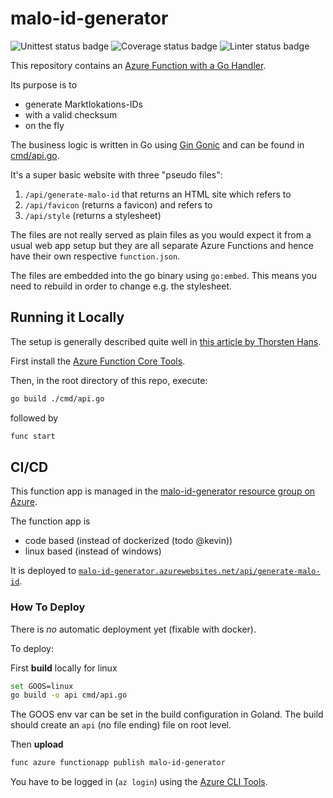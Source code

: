 # malo-id-generator

![Unittest status badge](https://github.com/hochfrequenz/go-template-repository/workflows/Unittests/badge.svg)
![Coverage status badge](https://github.com/hochfrequenz/go-template-repository/workflows/coverage/badge.svg)
![Linter status badge](https://github.com/hochfrequenz/go-template-repository/workflows/golangci-lint/badge.svg)

This repository contains
an [Azure Function with a Go Handler](https://docs.microsoft.com/en-us/azure/azure-functions/create-first-function-vs-code-other?tabs=go%2Cwindows).

Its purpose is to

- generate Marktlokations-IDs
- with a valid checksum
- on the fly

The business logic is written in Go using [Gin Gonic](https://gin-gonic.com/) and can be found in [cmd/api.go](cmd/api.go).

It's a super basic website with three "pseudo files":

1. `/api/generate-malo-id` that returns an HTML site which refers to
2. `/api/favicon` (returns a favicon) and refers to
3. `/api/style` (returns a stylesheet)

The files are not really served as plain files as you would expect it from a usual web app setup but they are all
separate Azure Functions and hence have their own respective `function.json`.

The files are embedded into the go binary using `go:embed`.
This means you need to rebuild in order to change e.g. the stylesheet.

## Running it Locally

The setup is generally described quite well in [this article by Thorsten Hans](https://www.thorsten-hans.com/azure-functions-with-go/).

First install the [Azure Function Core Tools](https://docs.microsoft.com/en-us/azure/azure-functions/functions-run-local?tabs=v4%2Cwindows%2Ccsharp%2Cportal%2Cbash#v2).

Then, in the root directory of this repo, execute:

```bash
go build ./cmd/api.go
```

followed by

```bash
func start
```

## CI/CD

This function app is managed in the [malo-id-generator resource group on Azure](https://portal.azure.com/#@hochfrequenz.net/resource/subscriptions/1cdc65f0-62d2-4770-be11-9ec1da950c81/resourcegroups/malo-id-generator/providers/Microsoft.Web/sites/malo-id-generator/appServices).

The function app is

- code based (instead of dockerized (todo @kevin))
- linux based (instead of windows)

It is deployed to [`malo-id-generator.azurewebsites.net/api/generate-malo-id`](https://malo-id-generator.azurewebsites.net/api/generate-malo-id).

### How To Deploy

There is _no_ automatic deployment yet (fixable with docker).

To deploy:

First **build** locally for linux

```bash
set GOOS=linux
go build -o api cmd/api.go
```

The GOOS env var can be set in the build configuration in Goland.
The build should create an `api` (no file ending) file on root level.

Then **upload**

```bash
func azure functionapp publish malo-id-generator
```

You have to be logged in (`az login`) using the [Azure CLI Tools](https://docs.microsoft.com/de-de/cli/azure/install-azure-cli-windows?tabs=azure-cli).
